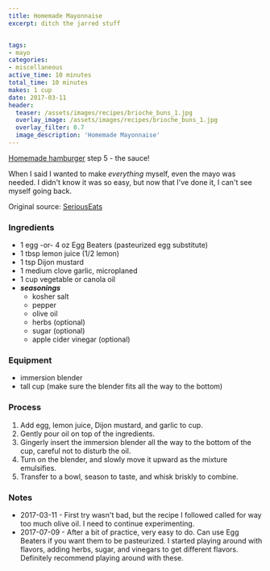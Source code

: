 ```yaml
---
title: Homemade Mayonnaise
excerpt: ditch the jarred stuff


tags:
- mayo
categories:
- miscellaneous
active_time: 10 minutes
total_time: 10 minutes
makes: 1 cup
date: 2017-03-11
header:
  teaser: /assets/images/recipes/brioche_buns_1.jpg
  overlay_image: /assets/images/recipes/brioche_buns_1.jpg
  overlay_filter: 0.7
  image_description: 'Homemade Mayonnaise'
---
```

[Homemade hamburger](/blog/homemade-hamburgers/) step 5 - the sauce!

<!--more-->

When I said I wanted to make _everything_ myself, even the mayo was needed. I didn't know it was so easy, but now that I've done it, I can't see myself going back.

Original source: [SeriousEats](http://www.seriouseats.com/recipes/2011/10/two-minute-mayonnaise.html)

### Ingredients
+ 1 egg -or- 4 oz Egg Beaters (pasteurized egg substitute)
+ 1 tbsp lemon juice (1/2 lemon)
+ 1 tsp Dijon mustard
+ 1 medium clove garlic, microplaned
+ 1 cup vegetable or canola oil
+ ***seasonings***
  + kosher salt
  + pepper
  + olive oil
  + herbs (optional)
  + sugar (optional)
  + apple cider vinegar (optional)

### Equipment
+ immersion blender
+ tall cup (make sure the blender fits all the way to the bottom)

### Process
1. Add egg, lemon juice, Dijon mustard, and garlic to cup.
2. Gently pour oil on top of the ingredients.
3. Gingerly insert the immersion blender all the way to the bottom of the cup, careful not to disturb the oil.
4. Turn on the blender, and slowly move it upward as the mixture emulsifies.
5. Transfer to a bowl, season to taste, and whisk briskly to combine.

### Notes
* 2017-03-11 - First try wasn't bad, but the recipe I followed called for way too much olive oil. I need to continue experimenting.  
* 2017-07-09 - After a bit of practice, very easy to do. Can use Egg Beaters if you want them to be pasteurized. I started playing around with flavors, adding herbs, sugar, and vinegars to get different flavors. Definitely recommend playing around with these.
